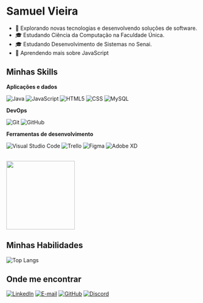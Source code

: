 # Samuel Vieira

- 🤔 Explorando novas tecnologias e desenvolvendo soluções de software.
- 🎓 Estudando Ciência da Computação na Faculdade Única.
- 🎓 Estudando Desenvolvimento de Sistemas no Senai.
- 🌱 Aprendendo mais sobre JavaScript

## Minhas Skills

**Aplicações e dados**

![Java](https://img.shields.io/badge/-Java-333333?style=flat&logo=Java&logoColor=007396)
![JavaScript](https://img.shields.io/badge/-JavaScript-333333?style=flat&logo=javascript)
![HTML5](https://img.shields.io/badge/-HTML5-333333?style=flat&logo=HTML5)
![CSS](https://img.shields.io/badge/-CSS-333333?style=flat&logo=CSS3&logoColor=1572B6)
![MySQL](https://img.shields.io/badge/-MySQL-333333?style=flat&logo=mysql)

**DevOps**

![Git](https://img.shields.io/badge/-Git-333333?style=flat&logo=git)
![GitHub](https://img.shields.io/badge/-GitHub-333333?style=flat&logo=github)

**Ferramentas de desenvolvimento**

![Visual Studio Code](https://img.shields.io/badge/-Visual%20Studio%20Code-333333?style=flat&logo=visual-studio-code&logoColor=007ACC)
![Trello](https://img.shields.io/badge/-Trello-333333?style=flat&logo=trello&logoColor=007ACC)
![Figma](https://img.shields.io/badge/-Figma-333333?style=flat&logo=figma&logoColor=007ACC)
![Adobe XD](https://img.shields.io/badge/-Adobe%20XD-333333?style=flat&logo=adobe-xd&logoColor=007ACC)

<br/>

<a href="https://github.com/SamucaVr" title="Perfil do Samuel">
  <img height="180em" src="https://github-readme-stats.vercel.app/api?username=SamucaVr&theme=dracula&show_icons=true" />
</a>

## Minhas Habilidades

![Top Langs](https://github-readme-stats-git-masterrstaa-rickstaa.vercel.app/api/top-langs/?username=SamucaVr&theme=dracula)

## Onde me encontrar

[![LinkedIn](https://img.shields.io/badge/LinkedIn-0077B5?style=for-the-badge&logo=linkedin&logoColor=white)](https://www.linkedin.com/in/samuel-vieira-4528a41b3/)
[![E-mail](https://img.shields.io/badge/-Email-000?style=for-the-badge&logo=microsoft-outlook&logoColor=007BFF)](mailto:vieirasamuel000@gmail.com)
[![GitHub](https://img.shields.io/github/followers/SamucaVr?label=follow&style=social)](LINK-DO-SEU-GITHUB)
	[![Discord](https://img.shields.io/badge/Discord-7289DA?style=for-the-badge&logo=discord&logoColor=white)](https://discord.com/channels/@killerfoxx12/)
